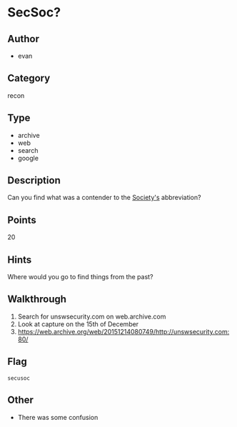 # SecSoc?

## Author
* evan

## Category
recon

## Type
* archive
* web
* search
* google

## Description
Can you find what was a contender to the [Society's](http://www.unswsecurity.com/) abbreviation?

## Points
20

## Hints
Where would you go to find things from the past?

## Walkthrough
1. Search for unswsecurity.com on web.archive.com
2. Look at capture on the 15th of December
3. https://web.archive.org/web/20151214080749/http://unswsecurity.com:80/

## Flag
`secusoc`

## Other
* There was some confusion

